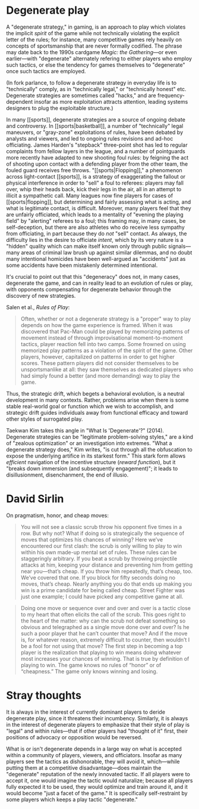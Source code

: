 # Degenerate play 

A "degenerate strategy," in gaming, is an approach to play which violates the implicit _spirit_ of the game while not technically violating the explicit letter of the rules; for instance, many competitive games rely heavily on concepts of sportsmanship that are never formally codified. The phrase may date back to the 1990s cardgame _Magic: the Gathering_—or even earlier—with "degenerate" alternately refering to either players who employ such tactics, or else the tendency for games themselves to "degenerate" once such tactics are employed.

(In fork parlance, to follow a degenerate strategy in everyday life is to "technically" comply, as in "technically legal," or "technically honest" etc. Degenerate strategies are sometimes called "hacks," and are frequency-dependent insofar as more exploitation attracts attention, leading systems designers to plug the exploitable structure.)

In many [[sports]], degenerate strategies are a source of ongoing debate and controversy. In [[sports|basketball]], a number of "technically" legal maneuvers, or "gray-zone" exploitations of rules, have been debated by analysts and viewers, and led to ongoing rules revisions and ad-hoc officiating. James Harden's "stepback" three-point shot has led to regular complaints from fellow layers in the league, and a number of pointguards more recently have adapted to new shooting foul rules: by feigning the act of shooting upon contact with a defending player from the other team, the fouled guard receives free throws. "[[sports|Flopping]]," a phenomenon across light-contact [[sports]], is a strategy of exaggerating the fallout or physical interference in order to "sell" a foul to referees: players may fall over, whip their heads back, kick their legs in the air, all in an attempt to illicit a sympathetic call. Many leagues now fine players for cases of [[sports|flopping]], but determining and fairly assessing what is acting, and what is legitimate contact, is difficult. Moreover, many players feel that they are unfairly officiated, which leads to a mentality of "evening the playing field" by "alerting" referees to a foul; this framing may, in many cases, be self-deception, but there are also athletes who do receive less sympathy from officiating, in part because they do _not_ "sell" contact. As always, the difficulty lies in the desire to officiate _intent_, which by its very nature is a "hidden" quality which can make itself known only through public signals—many areas of criminal law brush up against similar dilemmas, and no doubt many intentional homicides have been well-argued as "accidents" just as some accidents have been mistakenly determined intentional. 

It's crucial to point out that this "degeneracy" does not, in many cases, degenerate the game, and can in reality lead to an evolution of rules or play, with opponents compensating for degenerate behavior through the discovery of new strategies.

Salen et al., _Rules of Play_:

> Often, whether or not a degenerate strategy is a "proper" way to play depends on how the game experience is framed. When it was discovered that Pac-Man could be played by memorizing patterns of movement instead of through improvisational moment-to-moment tactics, player reaction fell into two camps. Some frowned on using memorized play patterns as a violation of the spirit of the game. Other players, however, capitalized on patterns in order to get higher scores. These pattern players did not consider themselves to be unsportsmanlike at all: they saw themselves as dedicated players who had simply found a better (and more demanding) way to play the game.

Thus, the strategic drift, which begets a behavioral evolution, is a neutral development in many contexts. Rather, problems arise when there is some stable real-world goal or function which we wish to accomplish, and strategic drift guides individuals away from functional efficacy and toward other styles of surrogated play.

Taekwan Kim takes this angle in "What Is 'Degenerate'?" (2014). Degenerate strategies can be "legitimate problem-solving styles," are a kind of "zealous optimization" or an investigation into extremes. "What a degenerate strategy does," Kim writes, "is cut through all the obfuscation to expose the underlying artifice in its starkest form." This stark form allows _efficient_ navigation of the incentive structure (_reward function_), but it "breaks down immersion (and subsequently engagement)"; it leads to disillusionment, disenchanment, the end of illusio.

# David Sirlin

On pragmatism, honor, and cheap moves:

> You will not see a classic scrub throw his opponent five times in a row. But why not? What if doing so is strategically the sequence of moves that optimizes his chances of winning? Here we’ve encountered our first clash: the scrub is only willing to play to win within his own made-up mental set of rules. These rules can be staggeringly arbitrary. If you beat a scrub by throwing projectile attacks at him, keeping your distance and preventing him from getting near you—that’s cheap. If you throw him repeatedly, that’s cheap, too. We’ve covered that one. If you block for fifty seconds doing no moves, that’s cheap. Nearly anything you do that ends up making you win is a prime candidate for being called cheap. Street Fighter was just one example; I could have picked any competitive game at all.

> Doing one move or sequence over and over and over is a tactic close to my heart that often elicits the call of the scrub. This goes right to the heart of the matter: why can the scrub not defeat something so obvious and telegraphed as a single move done over and over? Is he such a poor player that he can’t counter that move? And if the move is, for whatever reason, extremely difficult to counter, then wouldn’t I be a fool for not using that move? The first step in becoming a top player is the realization that playing to win means doing whatever most increases your chances of winning. That is true by definition of playing to win. The game knows no rules of “honor” or of “cheapness.” The game only knows winning and losing.

# Stray thoughts

It is always in the interest of currently dominant players to deride degenerate play, since it threatens their incumbency. Similarly, it is always in the interest of degenerate players to emphasize that their style of play is "legal" and within rules—that if other players had "thought of it" first, their positions of advocacy or opposition would be reversed.

What is or isn't degenerate depends in a large way on what is accepted within a community of players, viewers, and officiators. Insofar as many players see the tactics as dishonorable, they will avoid it, which—while putting them at a competitive disadvantage—does maintain the "degenerate" reputation of the newly innovated tactic. If all players were to accept it, one would imagine the tactic would naturalize; because all players fully expected it to be used, they would optimize and train around it, and it would become "just a facet of the game." It is specifically self-restraint by some players which keeps a play tactic "degenerate."